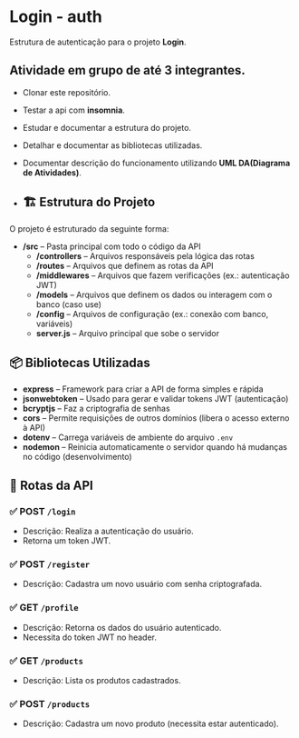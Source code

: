 # Login - auth
Estrutura de autenticação para o projeto **Login**.
## Atividade em grupo de até 3 integrantes.
- Clonar este repositório.
- Testar a api com **insomnia**.
- Estudar e documentar a estrutura do projeto.
- Detalhar e documentar as bibliotecas utilizadas.
- Documentar descrição do funcionamento utilizando **UML DA(Diagrama de Atividades)**.

- ## 🏗️ Estrutura do Projeto

O projeto é estruturado da seguinte forma:

- **/src** – Pasta principal com todo o código da API
  - **/controllers** – Arquivos responsáveis pela lógica das rotas
  - **/routes** – Arquivos que definem as rotas da API
  - **/middlewares** – Arquivos que fazem verificações (ex.: autenticação JWT)
  - **/models** – Arquivos que definem os dados ou interagem com o banco (caso use)
  - **/config** – Arquivos de configuração (ex.: conexão com banco, variáveis)
  - **server.js** – Arquivo principal que sobe o servidor
  
## 📦 Bibliotecas Utilizadas

- **express** – Framework para criar a API de forma simples e rápida
- **jsonwebtoken** – Usado para gerar e validar tokens JWT (autenticação)
- **bcryptjs** – Faz a criptografia de senhas
- **cors** – Permite requisições de outros domínios (libera o acesso externo à API)
- **dotenv** – Carrega variáveis de ambiente do arquivo `.env`
- **nodemon** – Reinicia automaticamente o servidor quando há mudanças no código (desenvolvimento)

## 🔗 Rotas da API

### ✅ POST `/login`
- Descrição: Realiza a autenticação do usuário.
- Retorna um token JWT.

### ✅ POST `/register`
- Descrição: Cadastra um novo usuário com senha criptografada.

### ✅ GET `/profile`
- Descrição: Retorna os dados do usuário autenticado.
- Necessita do token JWT no header.

### ✅ GET `/products`
- Descrição: Lista os produtos cadastrados.

### ✅ POST `/products`
- Descrição: Cadastra um novo produto (necessita estar autenticado).

